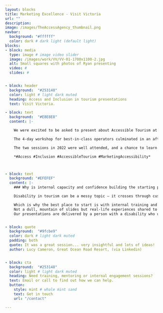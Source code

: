 ```yaml
---
layout: blocks
title: Marketing Excellence - Visit Victoria
url: ""
description:
image: /images/TheAccessAgency_thumbnail.png
navbar:
  background: "#ffffff"
  color: dark # dark light (default light)
blocks:
- block: media
  type: image # image video slider
  image: /images/work/VV/VV-01-1700x1100-2.jpg
  alt: Small squares with photos of Ryan presenting
  video: #
  slides: #


- block: header
  background:  "#253148"
  color: light # light dark muted
  heading: Access and Inclusion in tourism presentations
  text: Visit Victoria.

- block: text
  background:  "#E8E8E8"
  content: |-

    We were excited to be asked to present about Accessible Tourism at [**Visit Victoria's**](https://corporate.visitvictoria.com "Visit Victoria corporate website") **‘Marketing Excellence’ program**.

    The 4-day workshop for best-in-class operators culminated in an afternoon of presentations about hot opportunities in selected areas – spotlighting First Nations, Sustainability and Accessibility. Ryan spoke about myths, visitor types, revenue opportunities, and legal obligations – followed up by international and local examples and simple steps to getting started.

    The two sessions in 2022 were well attended, and a chance to learn about marketing from the state’s peak body.

    *#Access #Inclusion #AccessibleTourism #MarketingAccessibility*



- block: text
  background: "#EFEFEF"
  content: |-
    ### Why is internal capacity and confidence building the starting point?

    Disability in tourism can be a messy topic – it crosses through customer experience, human rights, revenue, building codes, health and safety, human resources, and marketing.

    Which is why the best place to start is with internal training and awareness.
    Not a dull, mountain of slides but real-life experiences shared to illustrate key factors.
    Our presentations are delivered by a person with a disability who understands how to make the complex simple and provide valuable tools and insights to take away.


- block: quote
  background:  "#9fcbe9"
  color: dark # light dark muted
  padding: both
  quote: It was a great session... very insightful and lots of ideas!
  author: Lucy Cameron, Great Ocean Road Resort, (via Linkedin)


- block: cta
  background:  "#253148"
  color: light # light dark muted
  heading: Need training, mentoring or internal engagement sessions?
  text: Email or call to find out how we can help.
  button:
    style: mint # whale mint sand
    text: Get in touch
    url: "/contact"

---
```

